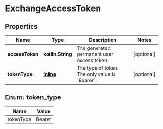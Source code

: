 
# ExchangeAccessToken

## Properties
Name | Type | Description | Notes
------------ | ------------- | ------------- | -------------
**accessToken** | **kotlin.String** | The generated permanent user access token. |  [optional]
**tokenType** | [**inline**](#TokenType) | The type of token. The only value is &#x60;Bearer&#x60;. |  [optional]


<a id="TokenType"></a>
## Enum: token_type
Name | Value
---- | -----
tokenType | Bearer



